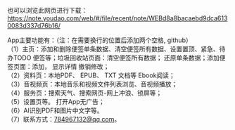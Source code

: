 也可以浏览此网页进行下载：https://note.youdao.com/web/#/file/recent/note/WEBd8a8bacaebd9dca6130083d337d76b16/

App主要功能有：（注：在需要换行的位置后添加两个空格, github）    
（1）主页：添加和删除便签单条数据、清空便签所有数据、设置置顶、紧急、待办TODO 便签等；垃圾回收站页面：清空便签所有数据； 还原单条数据；添加便签页面：添加， 显示详情 撤销修改；  
（2）资料页：本地PDF、 EPUB、 TXT 文档等 Ebook阅读；  
（3）音视频页：本地音乐和视频文件列表浏览、音视频播放；  
（4）服务页：搜索天气、搜索网页-网上冲浪、锁屏等；  
（5）设置页等。 打开App无广告；  
（6）AI识别PDF和图片中文字等。  
（7）联系方式：784967132@qq.com。  